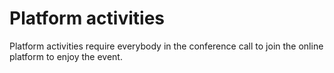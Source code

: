 # Platform activities

Platform activities require everybody in the conference call to join the online platform to enjoy the event.